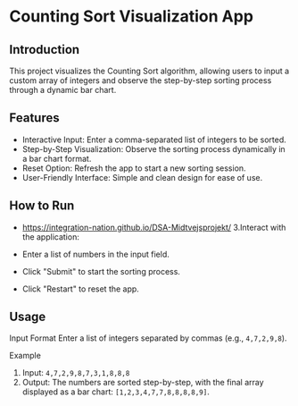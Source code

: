 # Counting Sort Visualization App

## Introduction

This project visualizes the Counting Sort algorithm, allowing users to input a custom array of integers and observe the step-by-step sorting process through a dynamic bar chart.

## Features

- Interactive Input: Enter a comma-separated list of integers to be sorted.
- Step-by-Step Visualization: Observe the sorting process dynamically in a bar chart format.
- Reset Option: Refresh the app to start a new sorting session.
- User-Friendly Interface: Simple and clean design for ease of use.

## How to Run

- https://integration-nation.github.io/DSA-Midtvejsprojekt/
  3.Interact with the application:

- Enter a list of numbers in the input field.
- Click "Submit" to start the sorting process.
- Click "Restart" to reset the app.

## Usage

Input Format
Enter a list of integers separated by commas (e.g., `4,7,2,9,8`).

Example

1. Input:
   `4,7,2,9,8,7,3,1,8,8,8`
2. Output: The numbers are sorted step-by-step, with the final array displayed as a bar chart:
   `[1,2,3,4,7,7,8,8,8,8,9]`.
